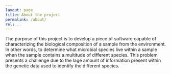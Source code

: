 ```yaml
---
layout: page
title: About the project
permalink: /about/
rel: ..
---
```


The purpose of this project is to develop a piece of software capable of characterizing the biological composition of a sample from the environment. In other words, to determine what microbial species live within a sample when the sample contains a multitude of different species. This problem presents a challenge due to the lage amount of information present within the genetic data used to identify the different species. 

